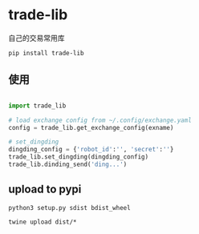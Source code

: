 # trade-lib
自己的交易常用库

```
pip install trade-lib
```

## 使用

```python

import trade_lib

# load exchange config from ~/.config/exchange.yaml
config = trade_lib.get_exchange_config(exname)

# set_dingding
dingding_config = {'robot_id':'', 'secret':''}
trade_lib.set_dingding(dingding_config)
trade_lib.dinding_send('ding...')
```

## upload to pypi

```
python3 setup.py sdist bdist_wheel

twine upload dist/*
```